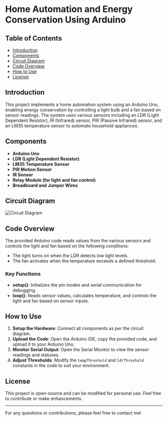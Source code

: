 # Home Automation and Energy Conservation Using Arduino

## Table of Contents
- [Introduction](#introduction)
- [Components](#components)
- [Circuit Diagram](#circuit-diagram)
- [Code Overview](#code-overview)
- [How to Use](#how-to-use)
- [License](#license)

## Introduction
This project implements a home automation system using an Arduino Uno, enabling energy conservation by controlling a light bulb and a fan based on sensor readings. The system uses various sensors including an LDR (Light Dependent Resistor), IR (Infrared) sensor, PIR (Passive Infrared) sensor, and an LM35 temperature sensor to automate household appliances.

## Components
- **Arduino Uno**
- **LDR (Light Dependent Resistor)**
- **LM35 Temperature Sensor**
- **PIR Motion Sensor**
- **IR Sensor**
- **Relay Module (for light and fan control)**
- **Breadboard and Jumper Wires**

## Circuit Diagram
![Circuit Diagram](path/to/your/circuit-diagram.png) <!-- Replace with actual path to your circuit diagram image -->

## Code Overview
The provided Arduino code reads values from the various sensors and controls the light and fan based on the following conditions:
- The light turns on when the LDR detects low light levels.
- The fan activates when the temperature exceeds a defined threshold.

### Key Functions
- **setup()**: Initializes the pin modes and serial communication for debugging.
- **loop()**: Reads sensor values, calculates temperature, and controls the light and fan based on sensor inputs.

## How to Use
1. **Setup the Hardware**: Connect all components as per the circuit diagram.
2. **Upload the Code**: Open the Arduino IDE, copy the provided code, and upload it to your Arduino Uno.
3. **Monitor Serial Output**: Open the Serial Monitor to view the sensor readings and statuses.
4. **Adjust Thresholds**: Modify the `tempThreshold` and `ldrThreshold` constants in the code to suit your environment.

## License
This project is open-source and can be modified for personal use. Feel free to contribute or make enhancements.

---

For any questions or contributions, please feel free to contact me!

